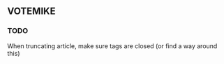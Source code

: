 ## VOTEMIKE

### TODO
When truncating article, make sure tags are closed (or find a way around this)